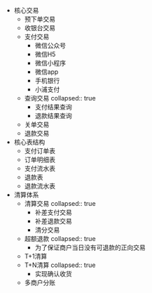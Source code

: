 - 核心交易
	- 预下单交易
	- 收银台交易
	- 支付交易
		- 微信公众号
		- 微信H5
		- 微信小程序
		- 微信app
		- 手机银行
		- 小浦支付
	- 查询交易
	  collapsed:: true
		- 支付结果查询
		- 退款结果查询
	- 关单交易
	- 退款交易
- 核心表结构
	- 支付订单表
	- 订单明细表
	- 支付流水表
	- 退款表
	- 退款流水表
- 清算体系
	- 清算交易
	  collapsed:: true
		- 补差支付交易
		- 补差退款交易
		- 清分交易
	- 超额退款
	  collapsed:: true
		- 为了保证商户当日没有可退款的正向交易
	- T+1清算
	- T+N清算
	  collapsed:: true
		- 实现确认收货
	- 多商户分账